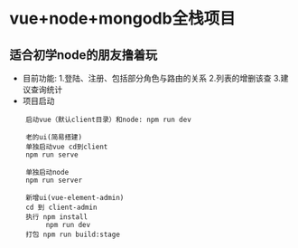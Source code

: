 # vue+node+mongodb全栈项目
## 适合初学node的朋友撸着玩
+ 目前功能: 1.登陆、注册、包括部分角色与路由的关系
          2.列表的增删该查
          3.建议查询统计
+ 项目启动
~~~
    启动vue（默认client目录）和node: npm run dev
~~~
~~~
    老的ui(简易搭建)
    单独启动vue cd到client
    npm run serve
~~~
~~~
    单独启动node
    npm run server
~~~
~~~
    新增ui(vue-element-admin)
    cd 到 client-admin
    执行 npm install
         npm run dev
    打包 npm run build:stage
~~~
